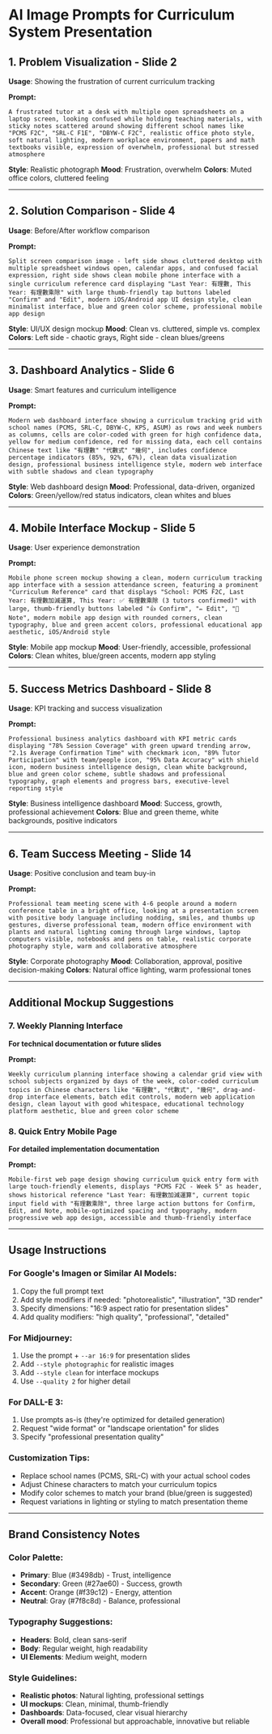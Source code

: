 # AI Image Prompts for Curriculum System Presentation

## 1. Problem Visualization - Slide 2
**Usage**: Showing the frustration of current curriculum tracking

**Prompt:**
```
A frustrated tutor at a desk with multiple open spreadsheets on a laptop screen, looking confused while holding teaching materials, with sticky notes scattered around showing different school names like "PCMS F2C", "SRL-C F1E", "DBYW-C F2C", realistic office photo style, soft natural lighting, modern workplace environment, papers and math textbooks visible, expression of overwhelm, professional but stressed atmosphere
```

**Style**: Realistic photograph
**Mood**: Frustration, overwhelm
**Colors**: Muted office colors, cluttered feeling

---

## 2. Solution Comparison - Slide 4  
**Usage**: Before/After workflow comparison

**Prompt:**
```
Split screen comparison image - left side shows cluttered desktop with multiple spreadsheet windows open, calendar apps, and confused facial expression, right side shows clean mobile phone interface with a single curriculum reference card displaying "Last Year: 有理數, This Year: 有理數乘除" with large thumb-friendly tap buttons labeled "Confirm" and "Edit", modern iOS/Android app UI design style, clean minimalist interface, blue and green color scheme, professional mobile app design
```

**Style**: UI/UX design mockup
**Mood**: Clean vs. cluttered, simple vs. complex
**Colors**: Left side - chaotic grays, Right side - clean blues/greens

---

## 3. Dashboard Analytics - Slide 6
**Usage**: Smart features and curriculum intelligence

**Prompt:**
```
Modern web dashboard interface showing a curriculum tracking grid with school names (PCMS, SRL-C, DBYW-C, KPS, ASUM) as rows and week numbers as columns, cells are color-coded with green for high confidence data, yellow for medium confidence, red for missing data, each cell contains Chinese text like "有理數" "代數式" "幾何", includes confidence percentage indicators (85%, 92%, 67%), clean data visualization design, professional business intelligence style, modern web interface with subtle shadows and clean typography
```

**Style**: Web dashboard design
**Mood**: Professional, data-driven, organized
**Colors**: Green/yellow/red status indicators, clean whites and blues

---

## 4. Mobile Interface Mockup - Slide 5
**Usage**: User experience demonstration

**Prompt:**
```
Mobile phone screen mockup showing a clean, modern curriculum tracking app interface with a session attendance screen, featuring a prominent "Curriculum Reference" card that displays "School: PCMS F2C, Last Year: 有理數加減運算, This Year: ✅ 有理數乘除 (3 tutors confirmed)" with large, thumb-friendly buttons labeled "👍 Confirm", "✏️ Edit", "📝 Note", modern mobile app design with rounded corners, clean typography, blue and green accent colors, professional educational app aesthetic, iOS/Android style
```

**Style**: Mobile app mockup
**Mood**: User-friendly, accessible, professional
**Colors**: Clean whites, blue/green accents, modern app styling

---

## 5. Success Metrics Dashboard - Slide 8
**Usage**: KPI tracking and success visualization

**Prompt:**
```
Professional business analytics dashboard with KPI metric cards displaying "78% Session Coverage" with green upward trending arrow, "2.1s Average Confirmation Time" with checkmark icon, "89% Tutor Participation" with team/people icon, "95% Data Accuracy" with shield icon, modern business intelligence design, clean white background, blue and green color scheme, subtle shadows and professional typography, graph elements and progress bars, executive-level reporting style
```

**Style**: Business intelligence dashboard
**Mood**: Success, growth, professional achievement
**Colors**: Blue and green theme, white backgrounds, positive indicators

---

## 6. Team Success Meeting - Slide 14
**Usage**: Positive conclusion and team buy-in

**Prompt:**
```
Professional team meeting scene with 4-6 people around a modern conference table in a bright office, looking at a presentation screen with positive body language including nodding, smiles, and thumbs up gestures, diverse professional team, modern office environment with plants and natural lighting coming through large windows, laptop computers visible, notebooks and pens on table, realistic corporate photography style, warm and collaborative atmosphere
```

**Style**: Corporate photography
**Mood**: Collaboration, approval, positive decision-making
**Colors**: Natural office lighting, warm professional tones

---

## Additional Mockup Suggestions

### 7. Weekly Planning Interface
**For technical documentation or future slides**

**Prompt:**
```
Weekly curriculum planning interface showing a calendar grid view with school subjects organized by days of the week, color-coded curriculum topics in Chinese characters like "有理數", "代數式", "幾何", drag-and-drop interface elements, batch edit controls, modern web application design, clean layout with good whitespace, educational technology platform aesthetic, blue and green color scheme
```

### 8. Quick Entry Mobile Page
**For detailed implementation documentation**

**Prompt:**
```
Mobile-first web page design showing curriculum quick entry form with large touch-friendly elements, displays "PCMS F2C - Week 5" as header, shows historical reference "Last Year: 有理數加減運算", current topic input field with "有理數乘除", three large action buttons for Confirm, Edit, and Note, mobile-optimized spacing and typography, modern progressive web app design, accessible and thumb-friendly interface
```

---

## Usage Instructions

### For Google's Imagen or Similar AI Models:
1. Copy the full prompt text
2. Add style modifiers if needed: "photorealistic", "illustration", "3D render"
3. Specify dimensions: "16:9 aspect ratio for presentation slides"
4. Add quality modifiers: "high quality", "professional", "detailed"

### For Midjourney:
1. Use the prompt + `--ar 16:9` for presentation slides
2. Add `--style photographic` for realistic images
3. Add `--style clean` for interface mockups
4. Use `--quality 2` for higher detail

### For DALL-E 3:
1. Use prompts as-is (they're optimized for detailed generation)
2. Request "wide format" or "landscape orientation" for slides
3. Specify "professional presentation quality"

### Customization Tips:
- Replace school names (PCMS, SRL-C) with your actual school codes
- Adjust Chinese characters to match your curriculum topics
- Modify color schemes to match your brand (blue/green is suggested)
- Request variations in lighting or styling to match presentation theme

---

## Brand Consistency Notes

### Color Palette:
- **Primary**: Blue (#3498db) - Trust, intelligence
- **Secondary**: Green (#27ae60) - Success, growth  
- **Accent**: Orange (#f39c12) - Energy, attention
- **Neutral**: Gray (#7f8c8d) - Balance, professional

### Typography Suggestions:
- **Headers**: Bold, clean sans-serif
- **Body**: Regular weight, high readability
- **UI Elements**: Medium weight, modern

### Style Guidelines:
- **Realistic photos**: Natural lighting, professional settings
- **UI mockups**: Clean, minimal, thumb-friendly
- **Dashboards**: Data-focused, clear visual hierarchy
- **Overall mood**: Professional but approachable, innovative but reliable